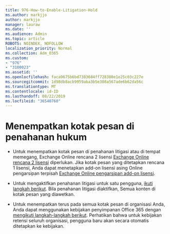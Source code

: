 ```yaml
---
title: 976-How-to-Enable-Litigation-Hold
ms.author: markjjo
author: markjjo
manager: lauraw
ms.date: ''
ms.audience: Admin
ms.topic: article
ROBOTS: NOINDEX, NOFOLLOW
localization_priority: Normal
ms.collection: Adm_O365
ms.custom:
- "976"
- "3100023"
ms.assetid: ''
ms.openlocfilehash: faca9675b6bd7383684ff728380e1e25c03c227e
ms.sourcegitcommit: 1d98db8acb9959aba3b5e308a567ade6b62da56c
ms.translationtype: MT
ms.contentlocale: id-ID
ms.lasthandoff: 08/22/2019
ms.locfileid: "36540760"
---
```

# <a name="place-a-mailbox-on-legal-hold"></a>Menempatkan kotak pesan di penahanan hukum

- Untuk menempatkan kotak pesan di penahanan litigasi atau di tempat memegang, Exchange Online rencana 2 lisensi [Exchange Online rencana 2 lisensi](https://docs.microsoft.com/office365/servicedescriptions/office-365-platform-service-description/office-365-plan-options) diperlukan. Jika kotak pesan yang ditetapkan rencana 1 lisensi, Anda dapat menetapkan add-on lisensi asing Online pengarsipan terpisah [Exchange Online pengarsipan add-on lisensi](https://docs.microsoft.com/office365/servicedescriptions/exchange-online-archiving-service-description).

- Untuk mengaktifkan penahanan litigasi untuk satu pengguna, [ikuti langkah berikut](https://docs.microsoft.com/office365/SecurityCompliance/place-a-mailbox-on-litigation-hold). Bila penahanan litigasi diaktifkan, Semua konten di kotak pesan yang diawetkan.

- Untuk menempatkan terus pada semua kotak pesan di organisasi Anda, Anda dapat menggunakan kebijakan penyimpanan Office 365 dengan [mengikuti langkah-langkah berikut](https://docs.microsoft.com/office365/securitycompliance/create-a-litigation-hold). Perhatikan bahwa untuk kebijakan retensi seluruh organisasi, pengguna baru akan secara otomatis ditetapkan ke kebijakan.
